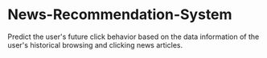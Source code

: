 # News-Recommendation-System
Predict the user's future click behavior based on the data information of the user's historical browsing and clicking news articles.
